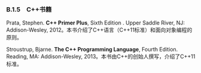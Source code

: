 ### B.1.5　C++书籍

Prata, Stephen. **C++ Primer Plus**, Sixth Edition . Upper Saddle River, NJ: Addison-Wesley, 2012。本书介绍了C++语言（C++11标准）和面向对象编程的原则。

Stroustrup, Bjarne. **The C++ Programming Language**, Fourth Edition. Reading, MA: Addison-Wesley, 2013。本书由C++的创始人撰写，介绍了C++11标准。

